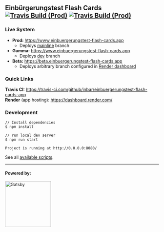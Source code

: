 ## Einbürgerungstest Flash Cards [![Travis Build (Prod)](https://travis-ci.com/inbar/einbuergerungstest-flash-cards-app.svg?branch=mainline)](https://travis-ci.com/inbar/einbuergerungstest-flash-cards-app) [![Travis Build (Prod)](https://travis-ci.com/inbar/einbuergerungstest-flash-cards-app.svg?branch=dev)](https://travis-ci.com/inbar/einbuergerungstest-flash-cards-app)

### Live System
* **Prod:** https://www.einbuergerungstest-flash-cards.app 
  * Deploys [mainline](https://github.com/inbar/einbuergerungstest-flash-cards-app/tree/mainline/) branch  
* **Gamma:** https://www.einbuergerungstest-flash-cards.app 
  * Deploys [dev](https://github.com/inbar/einbuergerungstest-flash-cards-app/tree/dev/) branch  
* **Beta:** https://beta.einbuergerungstest-flash-cards.app 
  * Deploys arbitrary branch configured in [Render dashboard](https://dashboard.render.com/static/srv-bv213aoti7jage0qinqg/settings)


### Quick Links
**Travis CI:** https://travis-ci.com/github/inbar/einbuergerungstest-flash-cards-app  
**Render** (app hosting): https://dashboard.render.com/

### Development
```
// Install dependencies
$ npm install
```

```
// run local dev server
$ npm run start

Project is running at http://0.0.0.0:8080/
```

See all [available scripts](https://github.com/inbar/einbuergerungstest-flash-cards-app/blob/mainline/package.json#L6).

---

#### Powered by: 
<a href="https://www.gatsbyjs.com">
    <img alt="Gatsby" src="https://www.gatsbyjs.com/Gatsby-Logo.svg" width="150"/>
  </a>

